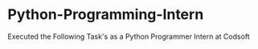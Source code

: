 # Python-Programming-Intern
Executed the  Following Task's as a Python Programmer Intern at Codsoft
